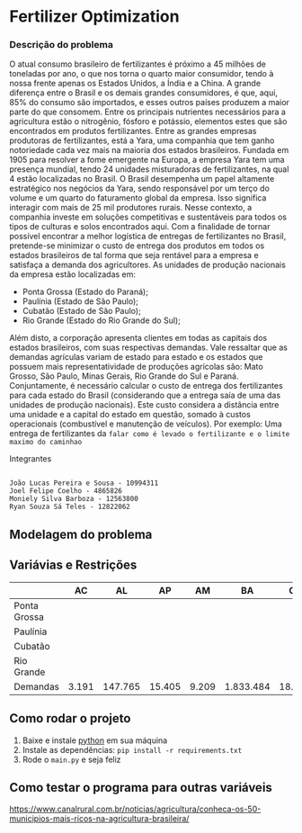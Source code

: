 # Fertilizer Optimization

### Descrição do problema
O atual consumo brasileiro de fertilizantes é próximo a 45 milhões de toneladas por ano, o que nos torna o quarto maior consumidor, tendo à nossa frente apenas os Estados Unidos, a Índia e a China. A grande diferença entre o Brasil e os demais grandes consumidores, é que, aqui, 85% do consumo são importados, e esses outros países produzem a maior parte do que consomem. Entre os principais nutrientes necessários para a agricultura estão o nitrogênio, fósforo e potássio, elementos estes que são encontrados em produtos fertilizantes.
Entre as grandes empresas produtoras de fertilizantes, está a Yara, uma companhia que tem ganho notoriedade cada vez mais na maioria dos estados brasileiros. Fundada em 1905 para resolver a fome emergente na Europa, a empresa Yara tem uma presença mundial, tendo 24 unidades misturadoras de fertilizantes, na qual 4 estão localizadas no Brasil.
O Brasil desempenha um papel altamente estratégico nos negócios da Yara, sendo responsável por um terço do volume e um quarto do faturamento global da empresa. Isso significa interagir com mais de 25 mil produtores rurais. Nesse contexto, a companhia investe em soluções competitivas e sustentáveis para todos os tipos de culturas e solos encontrados aqui.
Com a finalidade de tornar possível encontrar a melhor logística de entregas de fertilizantes no Brasil, pretende-se minimizar o custo de entrega dos produtos em todos os estados brasileiros de tal forma que seja rentável para a empresa e satisfaça a demanda dos agricultores. As unidades de produção nacionais da empresa estão localizadas em:
- Ponta Grossa (Estado do Paraná);
- Paulínia (Estado de São Paulo);
- Cubatão (Estado de São Paulo);
- Rio Grande (Estado do Rio Grande do Sul);

Além disto, a corporação apresenta clientes em todas as capitais dos estados brasileiros, com suas respectivas demandas. Vale ressaltar que as demandas agrículas variam de estado para estado e os estados que possuem mais representatividade de produções agrícolas são: Mato Grosso, São Paulo, Minas Gerais, Rio Grande do Sul e Paraná. Conjuntamente, é necessário calcular o custo de entrega dos fertilizantes para cada estado do Brasil (considerando que a entrega saía de uma das unidades de produção nacionais). Este custo considera a distância entre uma unidade e a capital do estado em questão, somado à custos operacionais (combustível e manutenção de veículos). Por exemplo: Uma entrega de fertilizantes da 
`falar como é levado o fertilizante e o limite maximo do caminhao`

Integrantes
```

João Lucas Pereira e Sousa - 10994311
Joel Felipe Coelho - 4865826
Moniely Silva Barboza - 12563800
Ryan Souza Sá Teles - 12822062

```

## Modelagem do problema


## Variávias e Restrições

|              |  AC   |   AL    |   AP   |  AM   |    BA     |   CE   |   DF   |   ES    |    GO     |   MA    |    MT     |    MS     |    MG     |   PA    |   PB   |    PR     |   PE    |   PI    |   RJ   |   RN   |    RS     |   RO    |  RR   |   SC    |    SP     |   SE    |   TO    | Capacidade |
| :----------- | :---: | :-----: | :----: | :---: | :-------: | :----: | :----: | :-----: | :-------: | :-----: | :-------: | :-------: | :-------: | :-----: | :----: | :-------: | :-----: | :-----: | :----: | :----: | :-------: | :-----: | :---: | :-----: | :-------: | :-----: | :-----: | :--------: |
| Ponta Grossa |       |         |        |       |           |        |        |         |           |         |           |           |           |         |        |           |         |         |        |        |           |         |       |         |           |         |         |            |
| Paulínia     |       |         |        |       |           |        |        |         |           |         |           |           |           |         |        |           |         |         |        |        |           |         |       |         |           |         |         |            |
| Cubatão      |       |         |        |       |           |        |        |         |           |         |           |           |           |         |        |           |         |         |        |        |           |         |       |         |           |         |         |            |
| Rio Grande   |       |         |        |       |           |        |        |         |           |         |           |           |           |         |        |           |         |         |        |        |           |         |       |         |           |         |         |            |
| Demandas     | 3.191 | 147.765 | 15.405 | 9.209 | 1.833.484 | 18.902 | 64.408 | 432.794 | 3.172.005 | 651.672 | 1.768.070 | 1.768.070 | 4.002.179 | 460.812 | 62.776 | 4.102.398 | 147.598 | 431.327 | 52.802 | 41.707 | 4.243.212 | 130.364 | 9.331 | 845.988 | 4.272.363 | 112.214 | 618.331 |            |


## Como rodar o projeto
1. Baixe e instale [python](https://www.python.org/) em sua máquina
2. Instale as dependências: `pip install -r requirements.txt`
3. Rode o `main.py` e seja feliz

## Como testar o programa para outras variáveis
https://www.canalrural.com.br/noticias/agricultura/conheca-os-50-municipios-mais-ricos-na-agricultura-brasileira/
